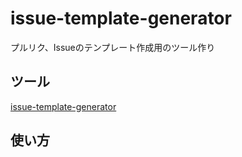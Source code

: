 # issue-template-generator
プルリク、Issueのテンプレート作成用のツール作り


## ツール
[issue-template-generator](http://nyamogera.github.io/issue-template-generator)


## 使い方

